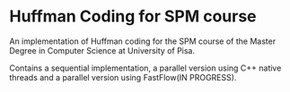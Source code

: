 
# Huffman Coding for SPM course

An implementation of Huffman coding for the SPM course of the Master Degree in Computer Science at University of Pisa.<br>

Contains a sequential implementation, a parallel version using C++ native threads and a parallel version using FastFlow(IN PROGRESS).